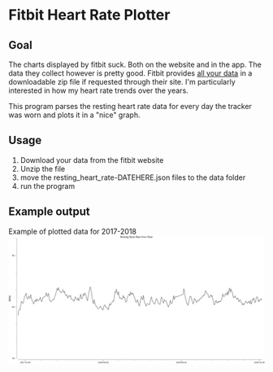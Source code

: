 # Fitbit Heart Rate Plotter
## Goal
The charts displayed by fitbit suck. Both on the website and in the app. The data they collect however is pretty good.
Fitbit provides [all your data](https://www.fitbit.com/settings/data/export) in a downloadable zip file if requested through their site. I'm particularly interested in how my heart rate trends over the years.

This program parses the resting heart rate data for every day the tracker was worn and plots it in a "nice" graph.

## Usage
1. Download your data from the fitbit website
2. Unzip the file
3. move the resting_heart_rate-DATEHERE.json files to the data folder
4. run the program

## Example output

Example of plotted data for 2017-2018
![Example output](heart_rate_2017.png)
